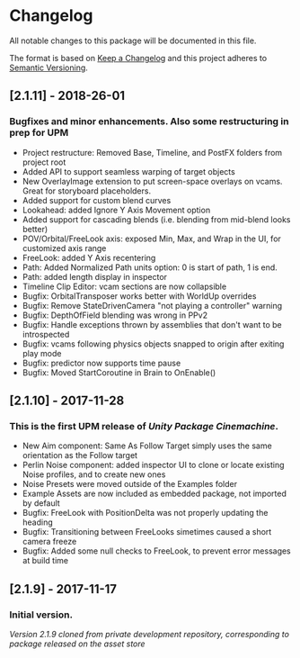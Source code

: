 # Changelog
All notable changes to this package will be documented in this file.

The format is based on [Keep a Changelog](http://keepachangelog.com/en/1.0.0/)
and this project adheres to [Semantic Versioning](http://semver.org/spec/v2.0.0.html).

## [2.1.11] - 2018-26-01
### Bugfixes and minor enhancements.  Also some restructuring in prep for UPM
- Project restructure: Removed Base, Timeline, and PostFX folders from project root
- Added API to support seamless warping of target objects
- New OverlayImage extension to put screen-space overlays on vcams.  Great for storyboard placeholders.
- Added support for custom blend curves
- Lookahead: added Ignore Y Axis Movement option
- Added support for cascading blends (i.e. blending from mid-blend looks better)
- POV/Orbital/FreeLook axis: exposed Min, Max, and Wrap in the UI, for customized axis range
- FreeLook: added Y Axis recentering
- Path: Added Normalized Path units option: 0 is start of path, 1 is end.
- Path: added length display in inspector
- Timeline Clip Editor: vcam sections are now collapsible
- Bugfix: OrbitalTransposer works better with WorldUp overrides
- Bugfix: Remove StateDrivenCamera "not playing a controller" warning
- Bugfix: DepthOfField blending was wrong in PPv2
- Bugfix: Handle exceptions thrown by assemblies that don't want to be introspected
- Bugfix: vcams following physics objects snapped to origin after exiting play mode
- Bugfix: predictor now supports time pause
- Bugfix: Moved StartCoroutine in Brain to OnEnable()

## [2.1.10] - 2017-11-28
### This is the first UPM release of *Unity Package Cinemachine*.
- New Aim component: Same As Follow Target simply uses the same orientation as the Follow target
- Perlin Noise component: added inspector UI to clone or locate existing Noise profiles, and to create new ones
- Noise Presets were moved outside of the Examples folder
- Example Assets are now included as embedded package, not imported by default
- Bugfix: FreeLook with PositionDelta was not properly updating the heading
- Bugfix: Transitioning between FreeLooks simetimes caused a short camera freeze
- Bugfix: Added some null checks to FreeLook, to prevent error messages at build time

## [2.1.9] - 2017-11-17
### Initial version.
*Version 2.1.9 cloned from private development repository, corresponding to package released on the asset store*
